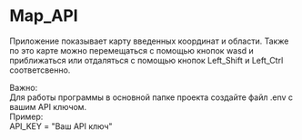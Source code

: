# Map_API
Приложение показывает карту введенных координат и области.
Также по это карте можно перемещаться с помощью кнопок wasd и приближаться или отдаляться с помощью кнопок Left_Shift и Left_Ctrl соответсвенно.

Важно:   
Для работы программы в основной папке проекта создайте файл .env с вашим API ключом.    
Пример:    
API_KEY = "Ваш API ключ"    
